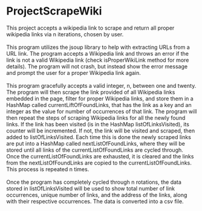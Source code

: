 # ProjectScrapeWiki
This project accepts a wikipedia link to scrape and return all proper wikipedia links via n iterations, chosen by user.\
\
This program utilizes the jsoup library to help with extracting URLs from a URL link. The program accepts a Wikipedia
link and throws an error if the link is not a valid Wikipedia link (check isProperWikiLink method for more details).
The program will not crash, but instead show the error message and prompt the user for a proper Wikipedia link again.\
\
This program gracefully accepts a valid integer, n, between one and twenty. The program will then scrape the link
provided of all Wikipedia links embedded in the page, filter for proper Wikipedia links, and store them in a HashMap
called currentLiftOfFoundLinks, that has the link as a key and an integer as the value for number of occurrences of
that link. The program will then repeat the steps of scraping Wikipedia links for all the newly found links. If the
link has been visited (is in the HashMap listOfLinksVisited), its counter will be incremented. If not, the link will
be visited and scraped, then added to listOfLinksVisited. Each time this is done the newly scraped links are put into
a HashMap called nextListOfFoundLinks, where they will be stored until all links of the currentListOfFoundLinks are
cycled through. Once the currentListOfFoundLinks are exhausted, it is cleared and the links from the
nextListOfFoundLinks are copied to the currentListOfFoundLinks. This process is repeated n times.\
\
Once the program has completely cycled through n rotations, the data stored in listOfLinksVisited will be used to show total number of
link occurrences, unique number of links, and the address of the links, along with their respective occurrences. The
data is converted into a csv file.
